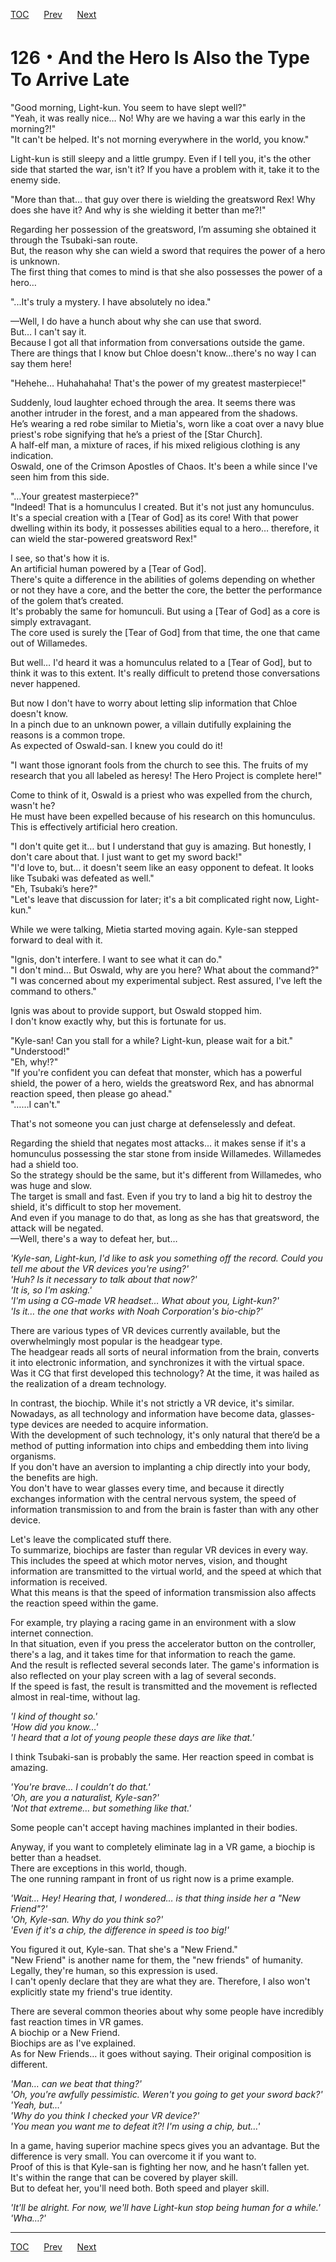 [TOC](../readme.md)&nbsp;&nbsp;&nbsp;&nbsp;&nbsp;&nbsp;[Prev](Section0125.md)&nbsp;&nbsp;&nbsp;&nbsp;&nbsp;&nbsp;[Next](Section0127.md)



# 126・And the Hero Is Also the Type To Arrive Late

"Good morning, Light-kun. You seem to have slept well?"  
"Yeah, it was really nice… No! Why are we having a war this early in the
morning?!"  
"It can't be helped. It's not morning everywhere in the world, you
know."  
  
Light-kun is still sleepy and a little grumpy. Even if I tell you, it's
the other side that started the war, isn't it? If you have a problem
with it, take it to the enemy side.  
  
"More than that… that guy over there is wielding the greatsword Rex! Why
does she have it? And why is she wielding it better than me?!"  
  
Regarding her possession of the greatsword, I’m assuming she obtained it
through the Tsubaki-san route.  
But, the reason why she can wield a sword that requires the power of a
hero is unknown.  
The first thing that comes to mind is that she also possesses the power
of a hero…  
  
"...It's truly a mystery. I have absolutely no idea."  
  
—Well, I do have a hunch about why she can use that sword.  
But… I can't say it.  
Because I got all that information from conversations outside the
game.  
There are things that I know but Chloe doesn't know...there's no way I
can say them here!  
  
"Hehehe… Huhahahaha! That's the power of my greatest masterpiece!"  
  
Suddenly, loud laughter echoed through the area. It seems there was
another intruder in the forest, and a man appeared from the shadows.  
He’s wearing a red robe similar to Mietia's, worn like a coat over a
navy blue priest's robe signifying that he’s a priest of the \[Star
Church\].  
A half-elf man, a mixture of races, if his mixed religious clothing is
any indication.  
Oswald, one of the Crimson Apostles of Chaos. It's been a while since
I've seen him from this side.  
  
"…Your greatest masterpiece?"  
"Indeed! That is a homunculus I created. But it's not just any
homunculus. It's a special creation with a \[Tear of God\] as its core!
With that power dwelling within its body, it possesses abilities equal
to a hero… therefore, it can wield the star-powered greatsword Rex!"  
  
I see, so that's how it is.  
An artificial human powered by a \[Tear of God\].  
There's quite a difference in the abilities of golems depending on
whether or not they have a core, and the better the core, the better the
performance of the golem that’s created.  
It's probably the same for homunculi. But using a \[Tear of God\] as a
core is simply extravagant.  
The core used is surely the \[Tear of God\] from that time, the one that
came out of Willamedes.  
  
But well… I'd heard it was a homunculus related to a \[Tear of God\],
but to think it was to this extent. It's really difficult to pretend
those conversations never happened.  
  
But now I don't have to worry about letting slip information that Chloe
doesn't know.  
In a pinch due to an unknown power, a villain dutifully explaining the
reasons is a common trope.  
As expected of Oswald-san. I knew you could do it!  
  
"I want those ignorant fools from the church to see this. The fruits of
my research that you all labeled as heresy! The Hero Project is complete
here!"  
  
Come to think of it, Oswald is a priest who was expelled from the
church, wasn't he?  
He must have been expelled because of his research on this homunculus.  
This is effectively artificial hero creation.  
  
"I don't quite get it… but I understand that guy is amazing. But
honestly, I don't care about that. I just want to get my sword back!"  
"I'd love to, but… it doesn't seem like an easy opponent to defeat. It
looks like Tsubaki was defeated as well."  
"Eh, Tsubaki’s here?"  
"Let's leave that discussion for later; it's a bit complicated right
now, Light-kun."  
  
While we were talking, Mietia started moving again. Kyle-san stepped
forward to deal with it.  
  
"Ignis, don't interfere. I want to see what it can do."  
"I don't mind… But Oswald, why are you here? What about the command?"  
"I was concerned about my experimental subject. Rest assured, I've left
the command to others."  
  
Ignis was about to provide support, but Oswald stopped him.  
I don't know exactly why, but this is fortunate for us.  
  
"Kyle-san! Can you stall for a while? Light-kun, please wait for a
bit."  
"Understood!"  
"Eh, why!?"  
"If you're confident you can defeat that monster, which has a powerful
shield, the power of a hero, wields the greatsword Rex, and has abnormal
reaction speed, then please go ahead."  
"……I can't."  
  
That's not someone you can just charge at defenselessly and defeat.  
  
Regarding the shield that negates most attacks… it makes sense if it's a
homunculus possessing the star stone from inside Willamedes. Willamedes
had a shield too.  
So the strategy should be the same, but it's different from Willamedes,
who was huge and slow.  
The target is small and fast. Even if you try to land a big hit to
destroy the shield, it's difficult to stop her movement.  
And even if you manage to do that, as long as she has that greatsword,
the attack will be negated.  
—Well, there's a way to defeat her, but…  
  
*'Kyle-san, Light-kun, I'd like to ask you something off the record.
Could you tell me about the VR devices you're using?'*  
*'Huh? Is it necessary to talk about that now?'*  
*'It is, so I'm asking.'*  
*'I'm using a CG-made VR headset… What about you, Light-kun?'*  
*'Is it… the one that works with Noah Corporation's bio-chip?'*  
  
There are various types of VR devices currently available, but the
overwhelmingly most popular is the headgear type.  
The headgear reads all sorts of neural information from the brain,
converts it into electronic information, and synchronizes it with the
virtual space.  
Was it CG that first developed this technology? At the time, it was
hailed as the realization of a dream technology.  
  
In contrast, the biochip. While it's not strictly a VR device, it's
similar.  
Nowadays, as all technology and information have become data,
glasses-type devices are needed to acquire information.  
With the development of such technology, it's only natural that there’d
be a method of putting information into chips and embedding them into
living organisms.  
If you don't have an aversion to implanting a chip directly into your
body, the benefits are high.  
You don't have to wear glasses every time, and because it directly
exchanges information with the central nervous system, the speed of
information transmission to and from the brain is faster than with any
other device.  
  
Let's leave the complicated stuff there.  
To summarize, biochips are faster than regular VR devices in every way.
This includes the speed at which motor nerves, vision, and thought
information are transmitted to the virtual world, and the speed at which
that information is received.  
What this means is that the speed of information transmission also
affects the reaction speed within the game.  
  
For example, try playing a racing game in an environment with a slow
internet connection.  
In that situation, even if you press the accelerator button on the
controller, there's a lag, and it takes time for that information to
reach the game.  
And the result is reflected several seconds later. The game's
information is also reflected on your play screen with a lag of several
seconds.  
If the speed is fast, the result is transmitted and the movement is
reflected almost in real-time, without lag.  
  
*'I kind of thought so.'*  
*'How did you know…'*  
*'I heard that a lot of young people these days are like that.'*  
  
I think Tsubaki-san is probably the same. Her reaction speed in combat
is amazing.  
  
*'You're brave… I couldn’t do that.'*  
*'Oh, are you a naturalist, Kyle-san?'*  
*'Not that extreme… but something like that.'*  
  
Some people can't accept having machines implanted in their bodies.  
  
Anyway, if you want to completely eliminate lag in a VR game, a biochip
is better than a headset.  
There are exceptions in this world, though.  
The one running rampant in front of us right now is a prime example.  
  
*'Wait… Hey! Hearing that, I wondered… is that thing inside her a "New
Friend"?'*  
*'Oh, Kyle-san. Why do you think so?'*  
*'Even if it's a chip, the difference in speed is too big!'*  
  
You figured it out, Kyle-san. That she's a "New Friend."  
"New Friend" is another name for them, the "new friends" of humanity.  
Legally, they're human, so this expression is used.  
I can't openly declare that they are what they are. Therefore, I also
won't explicitly state my friend's true identity.  
  
There are several common theories about why some people have incredibly
fast reaction times in VR games.  
A biochip or a New Friend.  
Biochips are as I've explained.  
As for New Friends… it goes without saying. Their original composition
is different.  
  
*'Man… can we beat that thing?'*  
*'Oh, you're awfully pessimistic. Weren't you going to get your sword
back?'*  
*'Yeah, but…'*  
*'Why do you think I checked your VR device?'*  
*'You mean you want me to defeat it?! I'm using a chip, but…'*  
  
In a game, having superior machine specs gives you an advantage. But the
difference is very small. You can overcome it if you want to.  
Proof of this is that Kyle-san is fighting her now, and he hasn’t fallen
yet.  
It's within the range that can be covered by player skill.  
But to defeat her, you'll need both. Both speed and player skill.  
  
*'It'll be alright. For now, we'll have Light-kun stop being human for a
while.'*  
*'Wha…?'*  
  
  
  


---
[TOC](../readme.md)&nbsp;&nbsp;&nbsp;&nbsp;&nbsp;&nbsp;[Prev](Section0125.md)&nbsp;&nbsp;&nbsp;&nbsp;&nbsp;&nbsp;[Next](Section0127.md)

